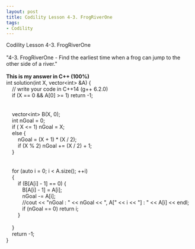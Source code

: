```yaml
---
layout: post
title: Codility Lesson 4-3. FrogRiverOne
tags:
- Codility
---
```

 Codility Lesson 4-3. FrogRiverOne 
<br/><br/>
"4-3. FrogRiverOne - Find the earliest time when a frog can jump to the other side of a river."
<br/><br/> 
**This is my answer in C++ (100%)**
<br/>int solution(int X, vector&lt;int&gt; &A) {
<br/>&nbsp; &nbsp;    // write your code in C++14 (g++ 6.2.0)
<br/>&nbsp; &nbsp;    if (X == 0 && A[0] >= 1)    return -1;
<br/>&nbsp; &nbsp;    
<br/>&nbsp; &nbsp;    vector&lt;int&gt; B(X, 0);
<br/>&nbsp; &nbsp;    int nGoal = 0;
<br/>&nbsp; &nbsp;    if ( X <= 1) nGoal = X;
<br/>&nbsp; &nbsp;    else {
<br/>&nbsp; &nbsp; &nbsp; &nbsp;         nGoal = (X + 1) * (X / 2);
<br/>&nbsp; &nbsp; &nbsp; &nbsp;         if (X % 2)  nGoal += (X / 2) + 1;
<br/>&nbsp; &nbsp;    }
<br/>&nbsp; &nbsp;                
<br/>&nbsp; &nbsp;    for (auto i = 0; i < A.size(); ++i)
<br/>&nbsp; &nbsp;    {
<br/>&nbsp; &nbsp; &nbsp; &nbsp;         if (B[A[i] - 1] == 0) {
<br/>&nbsp; &nbsp; &nbsp; &nbsp;&nbsp; &nbsp;             B[A[i] - 1] = A[i];
<br/>&nbsp; &nbsp; &nbsp; &nbsp;&nbsp; &nbsp;             nGoal -= A[i];
<br/>&nbsp; &nbsp; &nbsp; &nbsp;&nbsp; &nbsp;             //cout << "nGoal : " << nGoal << ", A[" << i << "] : " << A[i] << endl;
<br/>&nbsp; &nbsp; &nbsp; &nbsp;&nbsp; &nbsp;             if (nGoal == 0) return i;
<br/>&nbsp; &nbsp; &nbsp; &nbsp;        }        
<br/>&nbsp; &nbsp;    }
<br/>&nbsp; &nbsp;    return -1;
<br/>}